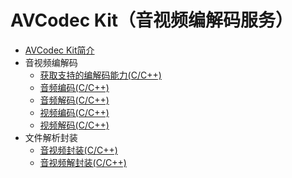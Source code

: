 # AVCodec Kit（音视频编解码服务）

- [AVCodec Kit简介](../media/avcodec-kit-intro.md)
- 音视频编解码
  - [获取支持的编解码能力(C/C++)](../media/obtain-supported-codecs.md)
  - [音频编码(C/C++)](../media/audio-encoding.md)
  - [音频解码(C/C++)](../media/audio-decoding.md)
  - [视频编码(C/C++)](../media/video-encoding.md)
  - [视频解码(C/C++)](../media/video-decoding.md)
- 文件解析封装
  - [音视频封装(C/C++)](../media/audio-video-encapsulation.md)
  - [音视频解封装(C/C++)](../media/audio-video-decapsulation.md)
